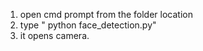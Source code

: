 1. open cmd prompt from the folder location
2. type " python face_detection.py"
3. it opens camera.
